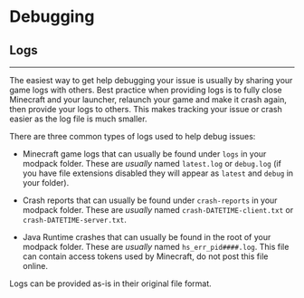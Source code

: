 # Debugging

## Logs

-----

The easiest way to get help debugging your issue is usually by sharing your game logs with others. Best practice when providing logs is to fully close Minecraft and your launcher, relaunch your game and make it crash again, then provide your logs to others. This makes tracking your issue or crash easier as the log file is much smaller.

There are three common types of logs used to help debug issues:

- Minecraft game logs that can usually be found under `logs` in your modpack folder. These are *usually* named `latest.log` or `debug.log` (if you have file extensions disabled they will appear as `latest` and `debug` in your folder).

- Crash reports that can usually be found under `crash-reports` in your modpack folder. These are *usually* named `crash-DATETIME-client.txt` or `crash-DATETIME-server.txt`.

- Java Runtime crashes that can usually be found in the root of your modpack folder. These are *usually* named `hs_err_pid####.log`. This file can contain access tokens used by Minecraft, do not post this file online.

Logs can be provided as-is in their original file format.